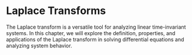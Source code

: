 # Laplace Transforms

The Laplace transform is a versatile tool for analyzing linear time-invariant systems. In this chapter, we will explore the definition, properties, and applications of the Laplace transform in solving differential equations and analyzing system behavior.
